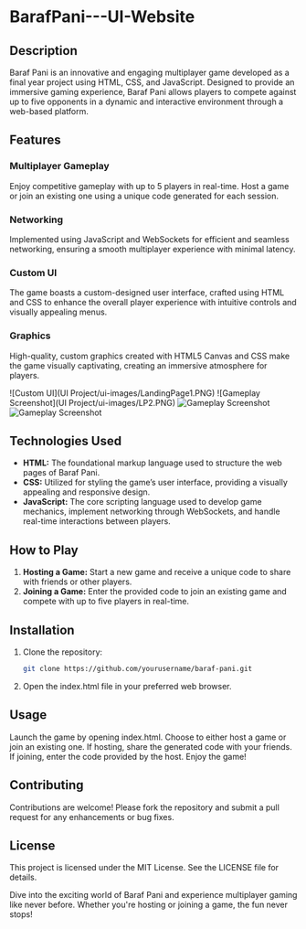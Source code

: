 # BarafPani---UI-Website

## Description

Baraf Pani is an innovative and engaging multiplayer game developed as a final year project using HTML, CSS, and JavaScript. Designed to provide an immersive gaming experience, Baraf Pani allows players to compete against up to five opponents in a dynamic and interactive environment through a web-based platform.

## Features

### Multiplayer Gameplay
Enjoy competitive gameplay with up to 5 players in real-time. Host a game or join an existing one using a unique code generated for each session.

### Networking
Implemented using JavaScript and WebSockets for efficient and seamless networking, ensuring a smooth multiplayer experience with minimal latency.

### Custom UI
The game boasts a custom-designed user interface, crafted using HTML and CSS to enhance the overall player experience with intuitive controls and visually appealing menus.

### Graphics
High-quality, custom graphics created with HTML5 Canvas and CSS make the game visually captivating, creating an immersive atmosphere for players.

![Custom UI](UI Project/ui-images/LandingPage1.PNG)
![Gameplay Screenshot](UI Project/ui-images/LP2.PNG)
![Gameplay Screenshot](ui-images/Lp3.PNG)
![Gameplay Screenshot](ui-images/Final.PNG)


## Technologies Used

- **HTML:** The foundational markup language used to structure the web pages of Baraf Pani.
- **CSS:** Utilized for styling the game’s user interface, providing a visually appealing and responsive design.
- **JavaScript:** The core scripting language used to develop game mechanics, implement networking through WebSockets, and handle real-time interactions between players.

## How to Play

1. **Hosting a Game:** Start a new game and receive a unique code to share with friends or other players.
2. **Joining a Game:** Enter the provided code to join an existing game and compete with up to five players in real-time.



## Installation

1. Clone the repository:
   ```bash
   git clone https://github.com/yourusername/baraf-pani.git
2. Open the index.html file in your preferred web browser.
## Usage
Launch the game by opening index.html.
Choose to either host a game or join an existing one.
If hosting, share the generated code with your friends.
If joining, enter the code provided by the host.
Enjoy the game!

## Contributing
Contributions are welcome! Please fork the repository and submit a pull request for any enhancements or bug fixes.

## License
This project is licensed under the MIT License. See the LICENSE file for details.

Dive into the exciting world of Baraf Pani and experience multiplayer gaming like never before. Whether you're hosting or joining a game, the fun never stops!
